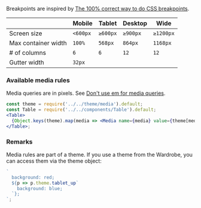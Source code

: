 Breakpoints are inspired by [The 100% correct way to do CSS breakpoints](https://medium.freecodecamp.org/the-100-correct-way-to-do-css-breakpoints-88d6a5ba1862).

|                     | Mobile   | Tablet   | Desktop  | Wide      |
| ------------------- | -------- | -------- | -------- | --------- |
| Screen size         | `<600px` | `≥600px` | `≥900px` | `≥1200px` |
| Max container width | `100%`   | `568px`  | `864px`  | `1168px`  |
| # of columns        | `6`      | `6`      | `12`     | `12`      |
| Gutter width        | `32px`   |

### Available media rules

Media queries are in pixels. See [Don't use em for media queries](https://adamwathan.me/dont-use-em-for-media-queries/).

```jsx noeditor
const theme = require('../../theme/media').default;
const Table = require('../../components/Table').default;
<Table>
  {Object.keys(theme).map(media => <Media name={media} value={theme[media]``} key={media} />)}
</Table>;
```

### Remarks

Media rules are part of a theme. If you use a theme from the Wardrobe, you can access them via the theme object:

```js static
`
  background: red;
  ${p => p.theme.tablet_up`
    background: blue;
  `};
`;
```
